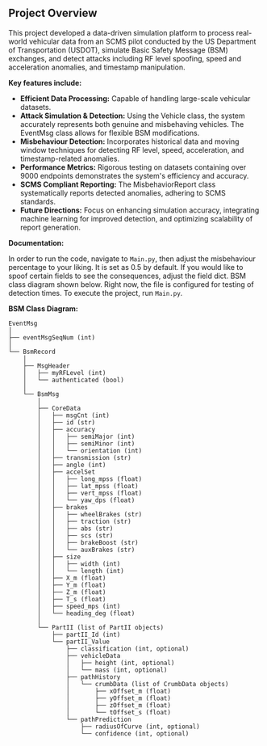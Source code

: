 
## Project Overview

This project developed a data-driven simulation platform to process real-world vehicular data from an SCMS pilot conducted by the US Department of Transportation (USDOT), simulate Basic Safety Message (BSM) exchanges, and detect attacks including RF level spoofing, speed and acceleration anomalies, and timestamp manipulation. 

**Key features include:**

- **Efficient Data Processing:** Capable of handling large-scale vehicular datasets.
- **Attack Simulation & Detection:** Using the Vehicle class, the system accurately represents both genuine and misbehaving vehicles. The EventMsg class allows for flexible BSM modifications.
- **Misbehaviour Detection:** Incorporates historical data and moving window techniques for detecting RF level, speed, acceleration, and timestamp-related anomalies.
- **Performance Metrics:** Rigorous testing on datasets containing over 9000 endpoints demonstrates the system's efficiency and accuracy.
- **SCMS Compliant Reporting:** The MisbehaviorReport class systematically reports detected anomalies, adhering to SCMS standards.
- **Future Directions:** Focus on enhancing simulation accuracy, integrating machine learning for improved detection, and optimizing scalability of report generation.

**Documentation:**

In order to run the code, navigate to `Main.py`, then adjust the misbehaviour percentage to your liking. It is set as 0.5 by default. If you would like to spoof certain fields to see the consequences, adjust the field dict. BSM class diagram shown below. Right now, the file is configured for testing of detection times. To execute the project, run `Main.py`.

**BSM Class Diagram:**
```
EventMsg
│
├── eventMsgSeqNum (int)
│
└── BsmRecord
    │
    ├── MsgHeader
    │   ├── myRFLevel (int)
    │   └── authenticated (bool)
    │
    └── BsmMsg
        │
        ├── CoreData
        │   ├── msgCnt (int)
        │   ├── id (str)
        │   ├── accuracy
        │   │   ├── semiMajor (int)
        │   │   ├── semiMinor (int)
        │   │   └── orientation (int)
        │   ├── transmission (str)
        │   ├── angle (int)
        │   ├── accelSet
        │   │   ├── long_mpss (float)
        │   │   ├── lat_mpss (float)
        │   │   ├── vert_mpss (float)
        │   │   └── yaw_dps (float)
        │   ├── brakes
        │   │   ├── wheelBrakes (str)
        │   │   ├── traction (str)
        │   │   ├── abs (str)
        │   │   ├── scs (str)
        │   │   ├── brakeBoost (str)
        │   │   └── auxBrakes (str)
        │   ├── size
        │   │   ├── width (int)
        │   │   └── length (int)
        │   ├── X_m (float)
        │   ├── Y_m (float)
        │   ├── Z_m (float)
        │   ├── T_s (float)
        │   ├── speed_mps (int)
        │   └── heading_deg (float)
        │
        └── PartII (list of PartII objects)
            ├── partII_Id (int)
            └── partII_Value
                ├── classification (int, optional)
                ├── vehicleData
                │   ├── height (int, optional)
                │   └── mass (int, optional)
                ├── pathHistory
                │   └── crumbData (list of CrumbData objects)
                │       ├── xOffset_m (float)
                │       ├── yOffset_m (float)
                │       ├── zOffset_m (float)
                │       └── tOffset_s (float)
                └── pathPrediction
                    ├── radiusOfCurve (int, optional)
                    └── confidence (int, optional)
```


